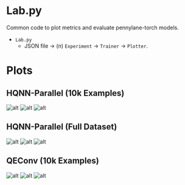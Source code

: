 # Lab.py
Common code to plot metrics and evaluate pennylane-torch models.
- `Lab.py`
   - JSON file -> (n) `Experiment` -> `Trainer` -> `Plotter`.


# Plots

## HQNN-Parallel (10k Examples)

![alt](plots/QNN4ESAT_AdamSF_25e-4_10c_1000ex-per-class_acc.png.png)
![alt](plots/QNN4ESAT_AdamSF_25e-4_10c_1000ex-per-class_cf.png.png)
![alt](plots/QNN4ESAT_AdamSF_25e-4_10c_1000ex-per-class_loss.png.png)

## HQNN-Parallel (Full Dataset)

![alt](plots/QNN4ESAT_AdamSF_25e-4_FullDatsest_acc.png.png)
![alt](plots/QNN4ESAT_AdamSF_25e-4_FullDatsest_cf.png.png)
![alt](plots/QNN4ESAT_AdamSF_25e-4_FullDatsest_loss.png.png)

## QEConv  (10k Examples)

![alt](plots/QEConvAngE_N_Enc_AdamSF_25e-4_10c_1000ex-per-class_acc.png.png)
![alt](plots/QEConvAngE_N_Enc_AdamSF_25e-4_10c_1000ex-per-class_cf.png.png)
![alt](plots/QEConvAngE_N_Enc_AdamSF_25e-4_10c_1000ex-per-class_loss.png.png)